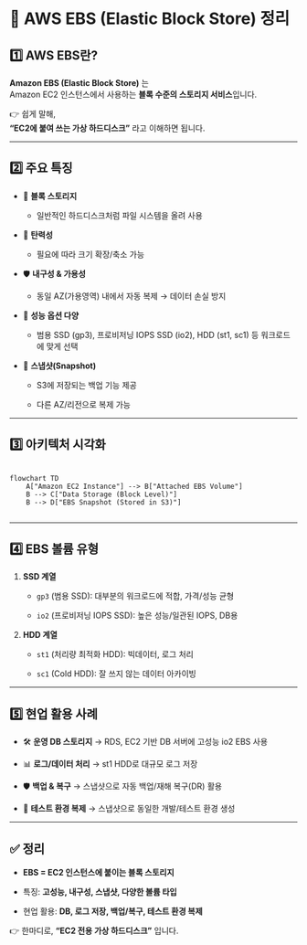 <h1 id="💾-aws-ebs-elastic-block-store-정리">💾 AWS EBS (Elastic Block Store) 정리</h1>
<h2 id="1️⃣-aws-ebs란">1️⃣ AWS EBS란?</h2>
<p><strong>Amazon EBS (Elastic Block Store)</strong> 는<br />Amazon EC2 인스턴스에서 사용하는 <strong>블록 수준의 스토리지 서비스</strong>입니다.</p>
<p>👉 쉽게 말해,<br /><strong>“EC2에 붙여 쓰는 가상 하드디스크”</strong> 라고 이해하면 됩니다.</p>
<hr />
<h2 id="2️⃣-주요-특징">2️⃣ 주요 특징</h2>
<ul>
<li><p>📂 <strong>블록 스토리지</strong></p>
<ul>
<li>일반적인 하드디스크처럼 파일 시스템을 올려 사용</li>
</ul>
</li>
<li><p>🔄 <strong>탄력성</strong></p>
<ul>
<li>필요에 따라 크기 확장/축소 가능</li>
</ul>
</li>
<li><p>🛡️ <strong>내구성 &amp; 가용성</strong></p>
<ul>
<li>동일 AZ(가용영역) 내에서 자동 복제 → 데이터 손실 방지</li>
</ul>
</li>
<li><p>🚀 <strong>성능 옵션 다양</strong></p>
<ul>
<li>범용 SSD (gp3), 프로비저닝 IOPS SSD (io2), HDD (st1, sc1) 등 워크로드에 맞게 선택</li>
</ul>
</li>
<li><p>💾 <strong>스냅샷(Snapshot)</strong></p>
<ul>
<li><p>S3에 저장되는 백업 기능 제공</p>
</li>
<li><p>다른 AZ/리전으로 복제 가능</p>
</li>
</ul>
</li>
</ul>
<hr />
<h2 id="3️⃣-아키텍처-시각화">3️⃣ 아키텍처 시각화</h2>
<pre><code class="language-mermaid">
flowchart TD
    A[&quot;Amazon EC2 Instance&quot;] --&gt; B[&quot;Attached EBS Volume&quot;]
    B --&gt; C[&quot;Data Storage (Block Level)&quot;]
    B --&gt; D[&quot;EBS Snapshot (Stored in S3)&quot;]
</code></pre>
<p><img alt="" src="https://velog.velcdn.com/images/yjshin/post/82160a25-a8ac-4bdf-b520-4672b3c143b7/image.png" /></p>
<hr />
<h2 id="4️⃣-ebs-볼륨-유형">4️⃣ EBS 볼륨 유형</h2>
<ol>
<li><p><strong>SSD 계열</strong></p>
<ul>
<li><p><code>gp3</code> (범용 SSD): 대부분의 워크로드에 적합, 가격/성능 균형</p>
</li>
<li><p><code>io2</code> (프로비저닝 IOPS SSD): 높은 성능/일관된 IOPS, DB용</p>
</li>
</ul>
</li>
<li><p><strong>HDD 계열</strong></p>
<ul>
<li><p><code>st1</code> (처리량 최적화 HDD): 빅데이터, 로그 처리</p>
</li>
<li><p><code>sc1</code> (Cold HDD): 잘 쓰지 않는 데이터 아카이빙</p>
</li>
</ul>
</li>
</ol>
<hr />
<h2 id="5️⃣-현업-활용-사례">5️⃣ 현업 활용 사례</h2>
<ul>
<li><p>🛠 <strong>운영 DB 스토리지</strong> → RDS, EC2 기반 DB 서버에 고성능 io2 EBS 사용</p>
</li>
<li><p>📊 <strong>로그/데이터 처리</strong> → st1 HDD로 대규모 로그 저장</p>
</li>
<li><p>🛡️ <strong>백업 &amp; 복구</strong> → 스냅샷으로 자동 백업/재해 복구(DR) 활용</p>
</li>
<li><p>🚀 <strong>테스트 환경 복제</strong> → 스냅샷으로 동일한 개발/테스트 환경 생성</p>
</li>
</ul>
<hr />
<h2 id="✅-정리">✅ 정리</h2>
<ul>
<li><p><strong>EBS = EC2 인스턴스에 붙이는 블록 스토리지</strong></p>
</li>
<li><p>특징: <strong>고성능, 내구성, 스냅샷, 다양한 볼륨 타입</strong></p>
</li>
<li><p>현업 활용: <strong>DB, 로그 저장, 백업/복구, 테스트 환경 복제</strong></p>
</li>
</ul>
<p>👉 한마디로, <strong>“EC2 전용 가상 하드디스크”</strong> 입니다.</p>
